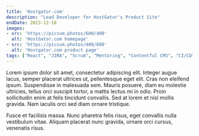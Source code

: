 ```yaml
---
title: 'Hostgator.com'
description: "Lead Developer for HostGator's Product Site"
endDate: 2023-12-18
images:
- src: 'https://picsum.photos/600/400'
  alt: 'HostGator.com homepage'
- src: 'https://picsum.photos/400/600'
  alt: 'Hostgator.com product page'
tags: ["React", "JIRA", "Scrum", "Mentoring", "Contentful CMS", "CI/CD"]
---
```

Lorem ipsum dolor sit amet, consectetur adipiscing elit. Integer augue lacus, semper placerat ultrices ut, pellentesque eget elit. Cras non eleifend ipsum. Suspendisse in malesuada sem. Mauris posuere, diam eu molestie ultricies, tellus orci suscipit tortor, a mattis lectus mi in odio. Proin sollicitudin enim at felis tincidunt convallis. Sed at lorem et nisl mollis gravida. Nam iaculis orci sed diam ornare tristique.

Fusce et facilisis massa. Nunc pharetra felis risus, eget convallis nulla vestibulum vitae. Aliquam placerat nunc gravida, ornare orci cursus, venenatis risus.
